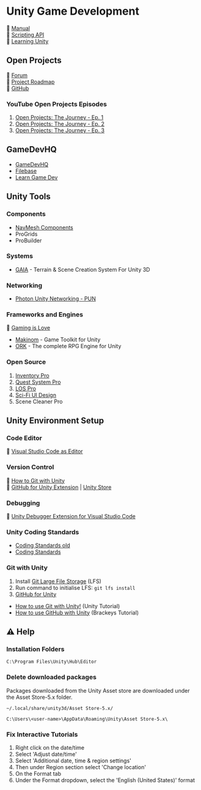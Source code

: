 # Unity Game Development

:link: [Manual](https://docs.unity3d.com/Manual/index.html)  
:link: [Scripting API](https://docs.unity3d.com/ScriptReference/index.html)  
:link: [Learning Unity](https://learn.unity.com/)

## Open Projects

:link: [Forum](https://forum.unity.com/forums/open-projects.531/)  
:link: [Project Roadmap](https://open.codecks.io/unity-open-project-1)  
:link: [GitHub](https://github.com/UnityTechnologies/open-project-1)

### YouTube Open Projects Episodes

1. [Open Projects: The Journey - Ep. 1](https://www.youtube.com/watch?v=O4N4s6BKNH0)
2. [Open Projects: The Journey - Ep. 2](https://www.youtube.com/watch?v=ukE73ifSrTM)
3. [Open Projects: The Journey - Ep. 3](https://www.youtube.com/watch?v=0lhLLnKitSI)

## GameDevHQ

- [GameDevHQ](https://gamedevhq.com/start-your-game-development-journey/)
- [Filebase](https://gamedevhq.com/filebase/)
- [Learn Game Dev](https://www.youtube.com/user/Unity3DCoder/playlists)

## Unity Tools

### Components

- [NavMesh Components](https://github.com/Unity-Technologies/NavMeshComponents)
- ProGrids
- ProBuilder

### Systems

- [GAIA](http://www.procedural-worlds.com/gaia/) - Terrain & Scene Creation System For Unity 3D

### Networking

- [Photon Unity Networking - PUN](https://www.photonengine.com/en/PUN)

### Frameworks and Engines

:link: [Gaming is Love](https://assetstore.unity.com/publishers/328)

- [Makinom](http://makinom.com/) - Game Toolkit for Unity
- [ORK](http://orkframework.com/) - The complete RPG Engine for Unity

### Open Source

1. [Inventory Pro](https://github.com/devdogio/Inventory-Pro)
2. [Quest System Pro ](https://github.com/devdogio/Quest-System-Pro)
3. [LOS Pro](https://github.com/devdogio/lospro)
4. [Sci-Fi UI Design](https://github.com/devdogio/sci-fi-ui)
5. Scene Cleaner Pro

## Unity Environment Setup

### Code Editor

:link: [Visual Studio Code as Editor](https://code.visualstudio.com/docs/other/unity)

### Version Control

:link: [How to Git with Unity](https://thoughtbot.com/blog/how-to-git-with-unity)  
:link: [GitHub for Unity Extension](https://unity.github.com/) | [Unity Store](https://assetstore.unity.com/packages/tools/version-control/github-for-unity-118069)

### Debugging

:link: [Unity Debugger Extension for Visual Studio Code](https://github.com/Unity-Technologies/vscode-unity-debug)

### Unity Coding Standards

- [Coding Standards old](https://unity3d.college/2016/05/16/unity-coding-standards/)
- [Coding Standards](https://docs.google.com/document/d/13QZjY4Fyg8m8IT09wvCvrBt3X6ra5IpGPUOxpyy5DPw/edit)

### Git with Unity

1. Install [Git Large File Storage](https://git-lfs.github.com/) (LFS)
2. Run command to initialise LFS: `git lfs install`
3. [GitHub for Unity](https://unity.github.com/)

- [How to use Git with Unity!](https://www.youtube.com/watch?v=QGFK4OHA2zQ) (Unity Tutorial)
- [How to use GitHub with Unity](https://www.youtube.com/watch?v=qpXxcvS-g3g) (Brackeys Tutorial)

## :warning: Help

### Installation Folders

`C:\Program Files\Unity\Hub\Editor`

### Delete downloaded packages

Packages downloaded from the Unity Asset store are downloaded under the Asset Store-5.x folder.

`~/.local/share/unity3d/Asset Store-5.x/`  

`C:\Users\<user-name>\AppData\Roaming\Unity\Asset Store-5.x\`

### Fix Interactive Tutorials

1. Right click on the date/time
2. Select 'Adjust date/time'
3. Select 'Additional date, time & region settings'
4. Then  under Region section select 'Change location'
5. On the Format tab
6. Under the Format dropdown, select the 'English (United States)' format
